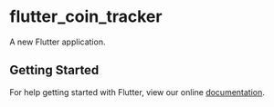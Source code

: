 # flutter_coin_tracker

A new Flutter application.

## Getting Started

For help getting started with Flutter, view our online
[documentation](https://flutter.io/).
